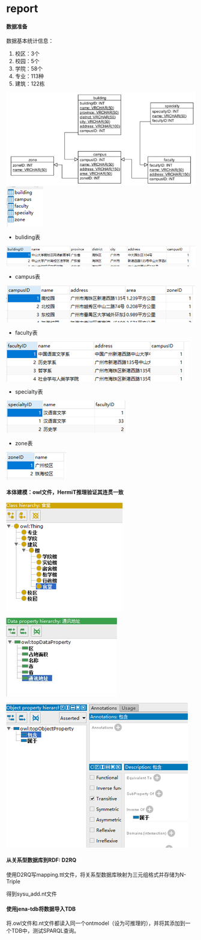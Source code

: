 # report

#### 数据准备

数据基本统计信息：
1.	校区：3个
2.	校园：5个
3.	学院：58个
4.	专业：113种
5.	建筑：122栋

![](img/10.png)
![](img/1.PNG)

 - buliding表
 
 ![](img/2.PNG)

 - campus表
 
 ![](img/3.PNG)

 - faculty表
 
 ![](img/4.PNG)
 
 - specialty表
 
 ![](img/5.PNG)

 - zone表
 
 ![](img/6.PNG)

#### 本体建模：owl文件，HermiT推理验证其连贯一致

![](img/7.PNG)

![](img/8.JPG)

![](img/9.PNG)


#### 从关系型数据库到RDF: D2RQ
使用D2RQ写mapping.ttl文件，将关系型数据库映射为三元组格式并存储为N-Triple

得到sysu_add.nt文件

#### 使用jena-tdb将数据导入TDB

将.owl文件和.nt文件都读入同一个ontmodel（设为可推理的），并将其添加到一个TDB中，测试SPARQL查询。
